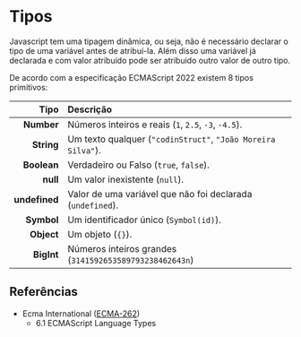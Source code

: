 # Tipos

Javascript tem uma tipagem dinâmica, ou seja, não é necessário declarar o tipo de uma variável antes de atribuí-la. Além disso uma variável já declarada e com valor atribuído pode ser atribuido outro valor de outro tipo.

De acordo com a especificação ECMAScript 2022 existem 8 tipos primitivos:

|          Tipo | Descrição                                                    |
| ------------: | :----------------------------------------------------------- |
| **Number**    | Números inteiros e reais (`1`, `2.5`, `-3`, `-4.5`).         |
| **String**    | Um texto qualquer (`"codinStruct"`, `"João Moreira Silva"`). |
| **Boolean**   | Verdadeiro ou Falso (`true`, `false`).                       |
| **null**      | Um valor inexistente (`null`).                               |
| **undefined** | Valor de uma variável que não foi declarada (`undefined`).   |
| **Symbol**    | Um identificador único (`Symbol(id)`).                       |
| **Object**    | Um objeto (`{}`).                                            |
| **BigInt**    | Números inteiros grandes (`3141592653589793238462643n`)      |

## Referências

- Ecma International ([ECMA-262](https://tc39.es/ecma262))
  - 6.1 ECMAScript Language Types
